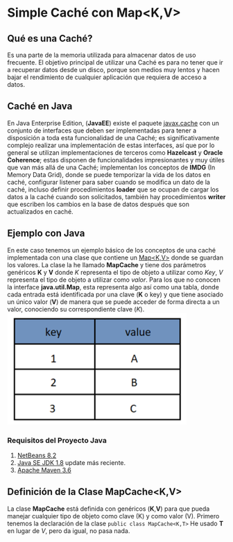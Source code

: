 # Simple Caché con Map<K,V>

## Qué es una Caché?
Es una parte de la memoria utilizada para almacenar datos de uso frecuente. El objetivo principal de utilizar una Caché es para no tener que ir a recuperar datos desde un disco, porque son medios muy lentos y hacen bajar el rendimiento de cualquier aplicación que requiera de acceso a datos.

## Caché en Java
En Java Enterprise Edition, (**JavaEE**) existe el paquete [javax.cache](https://static.javadoc.io/javax.cache/cache-api/1.0.0/index.html?javax/cache/) con un conjunto de interfaces que deben ser implementadas para tener a disposición a toda esta funcionalidad de una Caché; es significativamente complejo realizar una implementación de estas interfaces, así que por lo general se utilizan implementaciones de terceros como **Hazelcast** y  **Oracle Coherence**; estas disponen de funcionalidades impresionantes y muy útiles que van más allá de una Caché; implementan los conceptos de **IMDG** (In Memory Data Grid), donde se puede temporizar la vida de los datos en caché, configurar listener para saber cuando se modifica un dato de la caché, incluso definir procedimientos **loader** que se ocupan de cargar los datos a la caché cuando son solicitados, también hay procedimientos **writer** que escriben los cambios en la base de datos después que son actualizados en caché.

## Ejemplo con Java
En este caso tenemos un ejemplo básico de los conceptos de una caché implementada con una clase que contiene un [Map<K,V>](https://docs.oracle.com/javase/8/docs/api/java/util/Map.html) donde se guardan los valores. La clase la he llamado **MapCache** y tiene dos parámetros genéricos **K** y **V** donde *K* representa el tipo de objeto a utilizar como *Key*, *V* representa el tipo de objeto a utilizar como *valor*. Para los que no conocen la interface **java.util.Map**, esta representa algo así como una tabla, donde cada entrada está identificada por una clave (**K** o key) y que tiene asociado un único valor (**V**) de manera que se puede acceder de forma directa a un valor, conociendo su correspondiente clave (*K*). <br/>
![alt text](https://github.com/jmedinaJBM/SimpleCache/blob/master/Tabla_MAP.png)

### Requisitos del Proyecto Java
1. [NetBeans 8.2](https://netbeans.org/downloads/)
2. [Java SE JDK 1.8](https://www.oracle.com/technetwork/java/javase/downloads/jdk8-downloads-2133151.html?fbclid=IwAR21GQMtgfZY7ZzLscX538bwGPkzqT8ap2jXCFUy0Ycnmxqy4hEDja7XPJo) update más reciente.
3. [Apache Maven 3.6](https://www-us.apache.org/dist/maven/maven-3/3.6.0/binaries/apache-maven-3.6.0-bin.zip?fbclid=IwAR2pO8S7v5Frm0eKYDoTemFWSu7w0fIYOIXsDrmrthNlUKGHQbF6uN5TkoM)

## Definición de la Clase MapCache<K,V>
La clase **MapCache** está definida con genéricos (**K**,**V**) para que pueda manejar cualquier tipo de objeto como clave (K) y como valor (V).  Primero tenemos la declaración de la clase  `public class MapCache<K,T>` He usado **T** en lugar de *V*, pero da igual, no pasa nada.
